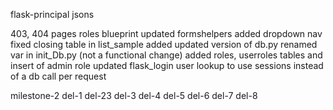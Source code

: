 flask-principal
jsons

403, 404 pages
roles blueprint
updated formshelpers
added dropdown nav
fixed closing table in list_sample
added updated version of db.py
renamed var in init_Db.py (not a functional change)
added roles, userroles tables and insert of admin role
updated flask_login user lookup to use sessions instead of a db call per request

milestone-2
del-1
del-23
del-3
del-4
del-5
del-6
del-7
del-8